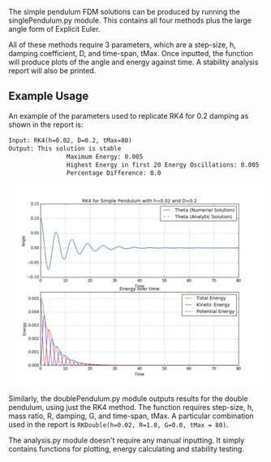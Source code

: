 The simple pendulum FDM solutions can be produced by running the singlePendulum.py module. This contains all four methods plus the large angle form of Explicit Euler.

All of these methods require 3 parameters, which are a step-size, h, damping coefficient, D, and time-span, tMax. Once inputted, the function will produce plots of the angle and energy against time. A stability analysis report will also be printed.

## Example Usage

An example of the parameters used to replicate RK4 for 0.2 damping as shown in the report is:

```
Input: RK4(h=0.02, D=0.2, tMax=80)
Output: This solution is stable
				Maximum Energy: 0.005
				Highest Energy in first 20 Energy Oscillations: 0.005
				Percentage Difference: 0.0
```

![Plots of angle and energy against time](/images/RK4021.png?raw=true)

Similarly, the doublePendulum.py module outputs results for the double pendulum, using just the RK4 method. The function requires step-size, h, mass ratio, R, damping, G, and time-span, tMax. A particular combination used in the report is `RKDouble(h=0.02, R=1.0, G=0.0, tMax = 80)`.

The analysis.py module doesn't require any manual inputting. It simply contains functions for plotting, energy calculating and stability testing.
